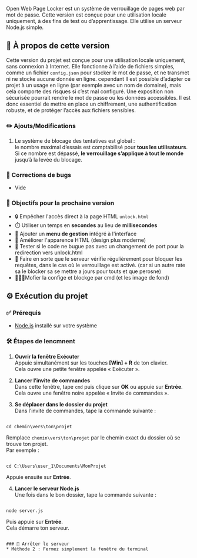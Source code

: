 Open Web Page Locker est un système de verrouillage de pages web par mot de passe.
Cette version est conçue pour une utilisation locale uniquement, à des fins de test ou d’apprentissage.
Elle utilise un serveur Node.js simple.
## 🧪 À propos de cette version
Cette version du projet est conçue pour une utilisation locale uniquement, sans connexion à Internet. Elle fonctionne à l’aide de fichiers simples, comme un fichier `config.json` pour stocker le mot de passe, et ne transmet ni ne stocke aucune donnée en ligne. cependant Il est possible d’adapter ce projet à un usage en ligne (par exemple avec un nom de domaine), mais cela comporte des risques si c’est mal configuré. Une exposition non sécurisée pourrait rendre le mot de passe ou les données accessibles. Il est donc essentiel de mettre en place un chiffrement, une authentification robuste, et de protéger l’accès aux fichiers sensibles.

### ✏️ Ajouts/Modifications
1. Le système de blocage des tentatives est global :  
le nombre maximal d’essais est comptabilisé pour **tous les utilisateurs**.  
Si ce nombre est dépassé, **le verrouillage s’applique à tout le monde** jusqu’à la levée du blocage.



### 🐞 Corrections de bugs

* Vide

### 📌 Objectifs pour la prochaine version

- 🔒 Empêcher l'accès direct à la page HTML `unlock.html`
- ⏱️ Utiliser un temps en **secondes** au lieu de **millisecondes**
- 🧭 Ajouter un **menu de gestion** intégré à l'interface
- 🎨 Améliorer l'apparence HTML (design plus moderne)
- 🐛 Tester si le code ne bugue pas avec un changement de port pour la redirection vers unlock.html
- 🔄 Faire en sorte que le serveur vérifie régulièrement pour bloquer les requêtes, dans le cas où le verrouillage est activé. (car si un autre rate sa le blocker sa se mettre a jours pour touts et que perosne)
- 👨🏼‍💻Mofier la confige et blockge par cmd (et les image de fond)

## ⚙️ Exécution du projet


### ✅ Prérequis

- [Node.js](https://nodejs.org/) installé sur votre système

### 🛠️ Étapes de lencmnent 
1. **Ouvrir la fenêtre Exécuter**  
   Appuie simultanément sur les touches **[Win] + R** de ton clavier.  
   Cela ouvre une petite fenêtre appelée « Exécuter ».

2. **Lancer l’invite de commandes**  
   Dans cette fenêtre, tape `cmd` puis clique sur **OK** ou appuie sur **Entrée**.  
   Cela ouvre une fenêtre noire appelée « Invite de commandes ».

3. **Se déplacer dans le dossier du projet**  
   Dans l’invite de commandes, tape la commande suivante :  
```

cd chemin\vers\ton\projet

```
Remplace `chemin\vers\ton\projet` par le chemin exact du dossier où se trouve ton projet.  
Par exemple :  
```

cd C:\Users\user_1\Documents\MonProjet

```
Appuie ensuite sur **Entrée**.

4. **Lancer le serveur Node.js**  
Une fois dans le bon dossier, tape la commande suivante :  
```

node server.js

```
Puis appuie sur **Entrée**.  
Cela démarre ton serveur.
```

### 🛑 Arrêter le serveur
* Méthode 2 : Fermez simplement la fenêtre du terminal

